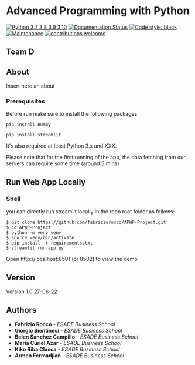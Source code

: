 # Advanced Programming with Python

[![Python 3.7 3.8 3.9 3.10](https://img.shields.io/badge/python-3.7%20%7C%203.8%20%7C%203.9-blue.svg)](https://pypi.org/project/pytorch-widedeep/)
[![Documentation Status](https://readthedocs.org/projects/pytorch-widedeep/badge/?version=latest)](https://pytorch-widedeep.readthedocs.io/en/latest/?badge=latest)
[![Code style: black](https://img.shields.io/badge/code%20style-black-000000.svg)](https://github.com/psf/black)
[![Maintenance](https://img.shields.io/badge/Maintained%3F-yes-green.svg)](https://github.com/jrzaurin/pytorch-widedeep/graphs/commit-activity)
[![contributions welcome](https://img.shields.io/badge/contributions-welcome-brightgreen.svg?style=flat)](https://github.com/jrzaurin/pytorch-widedeep/issues)

## Team D

## About
Insert here an about
### Prerequisites

Before run make sure to install the following packages

```
pip install numpy
```
```
pip install streamlit
```

It's also required at least Python 3.x and XXX.

Please note that for the first running of the app, the data fetching from our servers can require some time (around 5 mins)

## Run Web App Locally 

### Shell

you can directly run streamlit locally in the repo root folder as follows:

```shell
$ git clone https://github.com/fabriziorocco/APWP-Project.git
$ cd APWP-Project
$ python -m venv venv
$ source venv/bin/activate
$ pip install -r requirements.txt
$ streamlit run app.py
```
Open http://localhost:8501 (or 8502) to view the demo


## Version

Version 1.0 27-06-22

## Authors

* **Fabrizio Rocco** - *ESADE Business School*
* **Giorgio Bientinesi** - *ESADE Business School*
* **Belen Sanchez Campillo** - *ESADE Business School*
* **Maria Curiel Azar** - *ESADE Business School*
* **Kiko Riba Clasca** - *ESADE Business School*
* **Armen Fermadjian** - *ESADE Business School*
